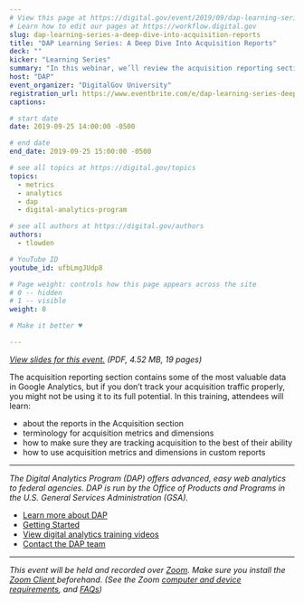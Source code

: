 ```yaml
---
# View this page at https://digital.gov/event/2019/09/dap-learning-series-a-deep-dive
# Learn how to edit our pages at https://workflow.digital.gov
slug: dap-learning-series-a-deep-dive-into-acquisition-reports
title: "DAP Learning Series: A Deep Dive Into Acquisition Reports"
deck: ""
kicker: "Learning Series"
summary: "In this webinar, we’ll review the acquisition reporting section in-depth, and discuss usefulness of reports and where there may be gaps in data."
host: "DAP"
event_organizer: "DigitalGov University"
registration_url: https://www.eventbrite.com/e/dap-learning-series-deep-dive-acquisition-reports-registration-59347581213
captions: 

# start date
date: 2019-09-25 14:00:00 -0500

# end date
end_date: 2019-09-25 15:00:00 -0500

# see all topics at https://digital.gov/topics
topics: 
  - metrics
  - analytics
  - dap
  - digital-analytics-program

# see all authors at https://digital.gov/authors
authors: 
  - tlowden

# YouTube ID
youtube_id: ufbLmgJUdp8

# Page weight: controls how this page appears across the site
# 0 -- hidden
# 1 -- visible
weight: 0

# Make it better ♥

---
```


_[View slides for this event.](https://digital.gov/pdf/Deep-Dive-Into-Acquisition-Reports.pdf) (PDF, 4.52 MB, 19 pages)_

The acquisition reporting section contains some of the most valuable data in Google Analytics, but if you don’t track your acquisition traffic properly, you might not be using it to its full potential. In this training, attendees will learn:

- about the reports in the Acquisition section
- terminology for acquisition metrics and dimensions
- how to make sure they are tracking acquisition to the best of their ability
- how to use acquisition metrics and dimensions in custom reports

---

_The Digital Analytics Program (DAP) offers advanced, easy web analytics to federal agencies. DAP is run by the Office of Products and Programs in the U.S. General Services Administration (GSA)._

- [Learn more about DAP](https://www.digitalgov.gov/services/dap/)
- [Getting Started](https://github.com/digital-analytics-program/gov-wide-code)
- [View digital analytics training videos](https://www.youtube.com/playlist?list=PLd9b-GuOJ3nFwlyvLFUtmDpYFKezhot8P)
- [Contact the DAP team](mailto:dap@support.digitalgov.gov)

---

_This event will be held and recorded over [Zoom](https://www.zoom.us/). Make sure you install the [Zoom Client ](https://zoom.us/download#client&#95;4meeting) beforehand. (See the Zoom [computer and device requirements](https://support.zoom.us/hc/en-us/articles/201362023-System-Requirements-for-PC-Mac-and-Linux), and [FAQs](https://support.zoom.us/hc/en-us/sections/200277708-Frequently-Asked-Questions))_
